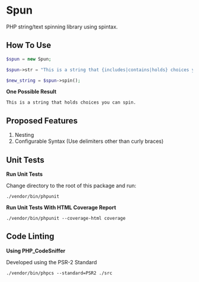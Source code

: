 Spun
=====

PHP string/text spinning library using spintax.

How To Use
-----

```php
$spun = new Spun;

$spun->str = "This is a string that {includes|contains|holds} choices you can spin.";

$new_string = $spun->spin();
```

**One Possible Result**

```
This is a string that holds choices you can spin.
```

Proposed Features
----
1. Nesting
2. Configurable Syntax (Use delimiters other than curly braces)


Unit Tests
-----
**Run Unit Tests**

Change directory to the root of this package and run:

```
./vendor/bin/phpunit
```

**Run Unit Tests With HTML Coverage Report**

```
./vendor/bin/phpunit --coverage-html coverage
```

Code Linting
-----
**Using PHP_CodeSniffer**

Developed using the PSR-2 Standard

```
./vendor/bin/phpcs --standard=PSR2 ./src
```
